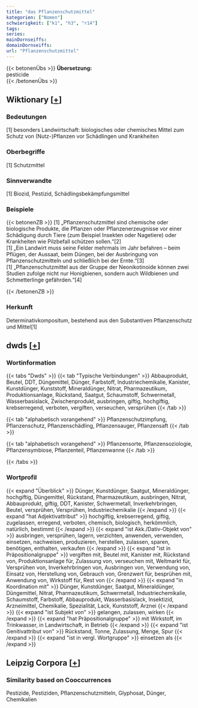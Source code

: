 ```yaml
---
title: "das Pflanzenschutzmittel"
kategorien: ["Nomen"]
schwierigkeit: ["k1", "h3", "r14"]
tags:
series:
mainDornseiffs:
domainDornseiffs:
url: "Pflanzenschutzmittel"
---
```


{{< betonenÜbs >}}
**Übersetzung:**  
pesticide  
{{< /betonenÜbs >}}

## Wiktionary [[+](https://de.wiktionary.org/wiki/Pflanzenschutzmittel)]

### Bedeutungen
[1] besonders Landwirtschaft: biologisches oder chemisches Mittel zum Schutz von (Nutz-)Pflanzen vor Schädlingen und Krankheiten  

### Oberbegriffe
[1] Schutzmittel  

### Sinnverwandte
[1] Biozid, Pestizid, Schädlingsbekämpfungsmittel  

### Beispiele
{{< betonenZB >}}
[1] „Pflanzenschutzmittel sind chemische oder biologische Produkte, die Pflanzen oder Pflanzenerzeugnisse vor einer Schädigung durch Tiere (zum Beispiel Insekten oder Nagetiere) oder Krankheiten wie Pilzbefall schützen sollen.“[2]  
[1] „Ein Landwirt muss seine Felder mehrmals im Jahr befahren – beim Pflügen, der Aussaat, beim Düngen, bei der Ausbringung von Pflanzenschutzmitteln und schließlich bei der Ernte.“[3]  
[1] „Pflanzenschutzmittel aus der Gruppe der Neonikotinoide können zwei Studien zufolge nicht nur Honigbienen, sondern auch Wildbienen und Schmetterlinge gefährden.“[4]  

{{< /betonenZB >}}
### Herkunft
Determinativkompositum, bestehend aus den Substantiven Pflanzenschutz und Mittel[1]  



## dwds [[+](https://www.dwds.de/wb/Pflanzenschutzmittel)]

### Wortinformation
{{< tabs "Dwds" >}}
{{< tab "Typische Verbindungen" >}}
Abbauprodukt, Beutel, DDT, Düngemittel, Dünger, Farbstoff, Industriechemikalie, Kanister, Kunstdünger, Kunststoff, Mineraldünger, Nitrat, Pharmazeutikum, Produktionsanlage, Rückstand, Saatgut, Schaumstoff, Schwermetall, Wasserbasislack, Zwischenprodukt, ausbringen, giftig, hochgiftig, krebserregend, verboten, vergiften, verseuchen, versprühen
{{< /tab >}}

{{< tab "alphabetisch vorangehend" >}}
Pflanzenschutzimpfung, Pflanzenschutz, Pflanzenschädling, Pflanzensauger, Pflanzensaft
{{< /tab >}}

{{< tab "alphabetisch vorangehend" >}}
Pflanzensorte, Pflanzensoziologie, Pflanzensymbiose, Pflanzenteil, Pflanzenwanne
{{< /tab >}}

{{< /tabs >}}

### Wortprofil
{{< expand "Überblick" >}} Dünger, Kunstdünger, Saatgut, Mineraldünger, hochgiftig, Düngemittel, Rückstand, Pharmazeutikum, ausbringen, Nitrat, Abbauprodukt, giftig, DDT, Kanister, Schwermetall, Inverkehrbringen, Beutel, versprühen, Versprühen, Industriechemikalie {{< /expand >}}
{{< expand "hat Adjektivattribut" >}} hochgiftig, krebserregend, giftig, zugelassen, erregend, verboten, chemisch, biologisch, herkömmlich, natürlich, bestimmt {{< /expand >}}
{{< expand "ist Akk./Dativ-Objekt von" >}} ausbringen, versprühen, lagern, verzichten, anwenden, verwenden, einsetzen, nachweisen, produzieren, herstellen, zulassen, sparen, benötigen, enthalten, verkaufen {{< /expand >}}
{{< expand "ist in Präpositionalgruppe" >}} vergiften mit, Beutel mit, Kanister mit, Rückstand von, Produktionsanlage für, Zulassung von, verseuchen mit, Weltmarkt für, Versprühen von, Inverkehrbringen von, Ausbringen von, Verwendung von, Einsatz von, Herstellung von, Gebrauch von, Grenzwert für, besprühen mit, Anwendung von, Wirkstoff für, Rest von {{< /expand >}}
{{< expand "in Koordination mit" >}} Dünger, Kunstdünger, Saatgut, Mineraldünger, Düngemittel, Nitrat, Pharmazeutikum, Schwermetall, Industriechemikalie, Schaumstoff, Farbstoff, Abbauprodukt, Wasserbasislack, Insektizid, Arzneimittel, Chemikalie, Spezialität, Lack, Kunststoff, Arznei {{< /expand >}}
{{< expand "ist Subjekt von" >}} gelangen, zulassen, wirken {{< /expand >}}
{{< expand "hat Präpositionalgruppe" >}} mit Wirkstoff, im Trinkwasser, in Landwirtschaft, in Betrieb {{< /expand >}}
{{< expand "ist Genitivattribut von" >}} Rückstand, Tonne, Zulassung, Menge, Spur {{< /expand >}}
{{< expand "ist in vergl. Wortgruppe" >}} einsetzen als {{< /expand >}}

## Leipzig Corpora [[+](https://corpora.uni-leipzig.de/en/res?word=Pflanzenschutzmittel&corpusId=deu_newscrawl-public_2018)]


### Similarity based on Cooccurrences
Pestizide, Pestiziden, Pflanzenschutzmitteln, Glyphosat, Dünger, Chemikalien

